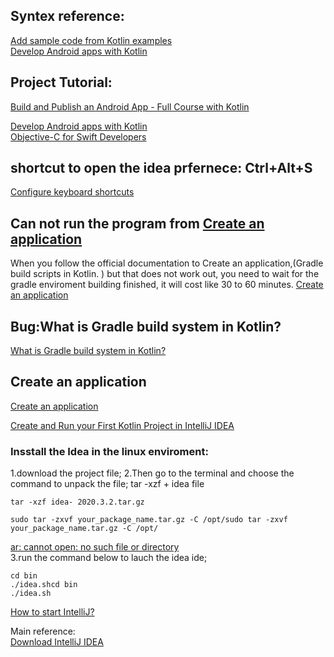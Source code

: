 ## Syntex reference:
[Add sample code from Kotlin examples](https://kotlinlang.org/docs/jvm-get-started.html#what-s-next)  
[Develop Android apps with Kotlin](https://developer.android.com/kotlin)  

## Project Tutorial: 
[Build and Publish an Android App - Full Course with Kotlin](https://www.youtube.com/watch?v=C2DBDZKkLss)  

[Develop Android apps with Kotlin](https://developer.android.com/kotlin)  
[Objective-C for Swift Developers](https://classroom.udacity.com/courses/ud1009)  

## shortcut to open the idea prfernece: Ctrl+Alt+S

[Configure keyboard shortcuts](https://www.jetbrains.com/help/idea/configuring-keyboard-and-mouse-shortcuts.html)  
## Can not run the program from [Create an application﻿](https://kotlinlang.org/docs/jvm-get-started.html)
When you follow the official documentation to  Create an application﻿,(Gradle build scripts in Kotlin. ) but that does not work out, you need to wait for the 
gradle enviroment building finished, it will cost like 30 to 60 minutes.
[Create an application﻿](https://kotlinlang.org/docs/jvm-get-started.html)  


## Bug:What is Gradle build system in Kotlin?
[What is Gradle build system in Kotlin?](https://stackoverflow.com/questions/63655084/what-is-gradle-build-system-in-kotlin)  
## Create an application
[Create an application](https://kotlinlang.org/docs/jvm-get-started.html)  

[Create and Run your First Kotlin Project in IntelliJ IDEA](https://beginnersbook.com/2017/12/create-and-run-your-first-kotlin-project-in-intellij-idea/)

### Insstall the Idea in the linux enviroment:
1.download the project file;
2.Then go to the terminal and choose the command to unpack the file;
tar -xzf + idea file
```
tar -xzf idea- 2020.3.2.tar.gz
```
```
sudo tar -zxvf your_package_name.tar.gz -C /opt/sudo tar -zxvf your_package_name.tar.gz -C /opt/
```
[ar: cannot open: no such file or directory](https://superuser.com/questions/691131/tar-cannot-open-no-such-file-or-directory)  
3.run the command below to lauch the idea ide;
```
cd bin
./idea.shcd bin
./idea.sh
```
[How to start IntelliJ?](https://askubuntu.com/questions/948319/how-to-start-intellij)  

Main reference:  
[Download IntelliJ IDEA](https://www.jetbrains.com/idea/download/#section=linux)  
